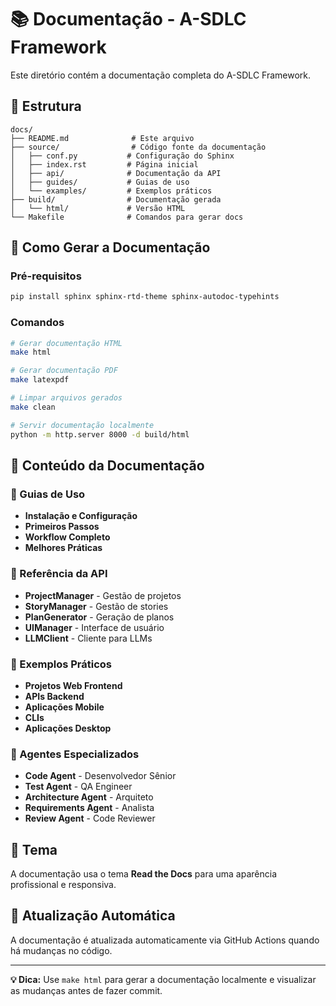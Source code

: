 # 📚 Documentação - A-SDLC Framework

Este diretório contém a documentação completa do A-SDLC Framework.

## 📁 Estrutura

```
docs/
├── README.md              # Este arquivo
├── source/                # Código fonte da documentação
│   ├── conf.py           # Configuração do Sphinx
│   ├── index.rst         # Página inicial
│   ├── api/              # Documentação da API
│   ├── guides/           # Guias de uso
│   └── examples/         # Exemplos práticos
├── build/                # Documentação gerada
│   └── html/             # Versão HTML
└── Makefile              # Comandos para gerar docs
```

## 🚀 Como Gerar a Documentação

### Pré-requisitos

```bash
pip install sphinx sphinx-rtd-theme sphinx-autodoc-typehints
```

### Comandos

```bash
# Gerar documentação HTML
make html

# Gerar documentação PDF
make latexpdf

# Limpar arquivos gerados
make clean

# Servir documentação localmente
python -m http.server 8000 -d build/html
```

## 📖 Conteúdo da Documentação

### 🎯 Guias de Uso
- **Instalação e Configuração**
- **Primeiros Passos**
- **Workflow Completo**
- **Melhores Práticas**

### 🔧 Referência da API
- **ProjectManager** - Gestão de projetos
- **StoryManager** - Gestão de stories
- **PlanGenerator** - Geração de planos
- **UIManager** - Interface de usuário
- **LLMClient** - Cliente para LLMs

### 📝 Exemplos Práticos
- **Projetos Web Frontend**
- **APIs Backend**
- **Aplicações Mobile**
- **CLIs**
- **Aplicações Desktop**

### 🤖 Agentes Especializados
- **Code Agent** - Desenvolvedor Sênior
- **Test Agent** - QA Engineer
- **Architecture Agent** - Arquiteto
- **Requirements Agent** - Analista
- **Review Agent** - Code Reviewer

## 🎨 Tema

A documentação usa o tema **Read the Docs** para uma aparência profissional e responsiva.

## 🔄 Atualização Automática

A documentação é atualizada automaticamente via GitHub Actions quando há mudanças no código.

---

**💡 Dica:** Use `make html` para gerar a documentação localmente e visualizar as mudanças antes de fazer commit. 